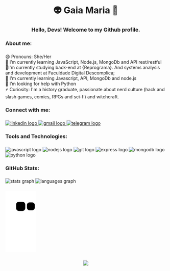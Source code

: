 <h1 align="center">👽 Gaia Maria 👾</h1>

###

<h3 align="center">Hello, Devs! Welcome to my Github profile.</h3>

###

<h3 align="left">About me:</h3>

###

<p align="left">😄 Pronouns: She/Her <br>🌱 I’m currently learning JavaScript, Node.js, MongoDb and API rest/restful <br>🔭I'm currently studying back-end at {Reprograma}. And systems analysis and development at Faculdade Digital Descomplica;<br>🌱 I'm currently learning Javascript, API, MongoDb and node.js <br>🤔 I’m looking for help with Python <br>⚡ Curiosity: I'm a history graduate, passionate about nerd culture (hack and slash games, comics, RPGs and sci-fi) and witchcraft.</p>

###

<h3 align="left">Connect with me:</h3>

###

<div align="left">
  <a href="https://www.linkedin.com/in/gaia-maria/" target="_blank">
    <img src="https://raw.githubusercontent.com/maurodesouza/profile-readme-generator/master/src/assets/icons/social/linkedin/default.svg" width="46" height="35" alt="linkedin logo"  />
  </a>
  <a href="mailto:gaiamaria.melos@gmail.com" target="_blank">
    <img src="https://raw.githubusercontent.com/maurodesouza/profile-readme-generator/master/src/assets/icons/social/gmail/default.svg" width="46" height="35" alt="gmail logo"  />
  </a>
  <a href="https://t.me/Dev_GaiaMaria" target="_blank">
    <img src="https://raw.githubusercontent.com/maurodesouza/profile-readme-generator/master/src/assets/icons/social/telegram/default.svg" width="46" height="35" alt="telegram logo"  />
  </a>
</div>

###

<h3 align="left">Tools and Technologies:</h3>

###

<div align="left">
  <img src="https://cdn.jsdelivr.net/gh/devicons/devicon/icons/javascript/javascript-original.svg" height="35" width="47" alt="javascript logo"  />
  <img src="https://cdn.jsdelivr.net/gh/devicons/devicon/icons/nodejs/nodejs-original.svg" height="35" width="47" alt="nodejs logo"  />
  <img src="https://cdn.jsdelivr.net/gh/devicons/devicon/icons/git/git-original.svg" height="35" width="47" alt="git logo"  />
  <img src="https://icongr.am/devicon/express-original.svg?size=47&color=ffffff" height="35" width="47" alt="express logo"  />
  <img src="https://cdn.jsdelivr.net/gh/devicons/devicon/icons/mongodb/mongodb-original.svg" height="35" width="47" alt="mongodb logo"  />
  <img src="https://cdn.jsdelivr.net/gh/devicons/devicon/icons/python/python-original.svg" height="35" width="47" alt="python logo"  />
</div>

###

<h3 align="left">GitHub Stats:</h3>

###

<div align="left">
  <img src="https://github-readme-stats.vercel.app/api?hide_title=false&hide_rank=true&show_icons=true&include_all_commits=true&count_private=true&disable_animations=false&theme=tokyonight&locale=en&hide_border=true&custom_title=Gaia Maria&username=Gaia-Maria" height="150" alt="stats graph"  />
  <img src="https://github-readme-stats.vercel.app/api/top-langs?locale=en&hide_title=false&layout=compact&card_width=320&langs_count=5&theme=tokyonight&hide_border=true&username=Gaia-Maria" height="150" alt="languages graph"  />
</div>

###

![snake gif](https://github.com/Gaia-Maria/Gaia-Maria/blob/output/github-contribution-grid-snake.svg)

###

<div align="center">
  <img height="200" src="https://media0.giphy.com/avatars/dianapietrzyk/wWrk0vNBjwQp.gif"  />
</div>

###
